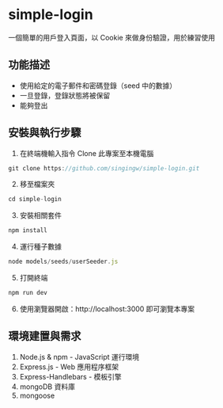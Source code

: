 # simple-login
一個簡單的用戶登入頁面，以 Cookie 來做身份驗證，用於練習使用
## 功能描述
* 使用給定的電子郵件和密碼登錄（seed 中的數據）
* 一旦登錄，登錄狀態將被保留
* 能夠登出

## 安裝與執行步驟
1.  在終端機輸入指令 Clone 此專案至本機電腦
```js
git clone https://github.com/singingw/simple-login.git
```
2.  移至檔案夾
```js
cd simple-login
```
3.  安裝相關套件
```js
npm install
```
4.   運行種子數據
```js
node models/seeds/userSeeder.js
```
5.  打開終端
```js
npm run dev
```
6.  使用瀏覽器開啟：http://localhost:3000 即可瀏覽本專案

## 環境建置與需求
1.  Node.js & npm - JavaScript 運行環境
2.  Express.js - Web 應用程序框架
3.  Express-Handlebars - 模板引擎
4.  mongoDB 資料庫
5.  mongoose
